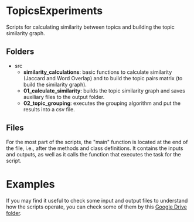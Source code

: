 # TopicsExperiments

Scripts for calculating similarity between topics and building the topic similarity graph.

## Folders

* src
    * **similarity_calculations**: basic functions to calculate similarity (Jaccard and Word Overlap) and to build the topic pairs matrix (to build the similarity graph).
    * **01_calculate_similarity**: builds the topic similarity graph and saves auxiliary files to the output folder.
    * **02_topic_grouping**: executes the grouping algorithm and put the results into a csv file.

## Files

For the most part of the scripts, the "main" function is located at the end of the file, i.e., after the methods and class definitions. It contains the inputs and outputs, as well as it calls the function that executes the task for the script.

# Examples

If you may find it useful to check some input and output files to understand how the scripts operate, you can check some of them by this [Google Drive folder](https://drive.google.com/drive/folders/1LivGb9Nddbl2FByLqq6yPezBHxRzfBpT?usp=sharing).